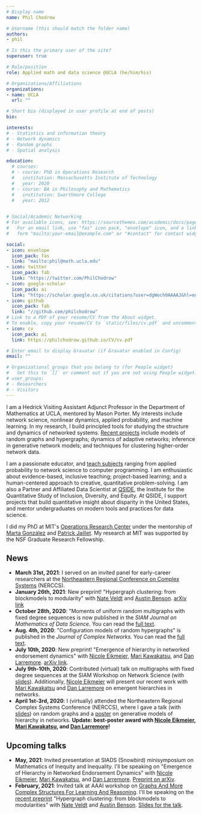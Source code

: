 ```yaml
---
# Display name
name: Phil Chodrow

# Username (this should match the folder name)
authors:
- phil

# Is this the primary user of the site?
superuser: true

# Role/position
role: Applied math and data science @UCLA (he/him/his)

# Organizations/Affiliations
organizations:
- name: UCLA
  url: ""

# Short bio (displayed in user profile at end of posts)
bio: 

interests:
# - Statistics and information theory
# - Network dynamics
# - Random graphs
# - Spatial analysis

education:
  # courses:
  # - course: PhD in Operations Research
  #   institution: Massachusetts Institute of Technology
  #   year: 2020
  # - course: BA in Philosophy and Mathematics
  #   institution: Swarthmore College
  #   year: 2012
  

# Social/Academic Networking
# For available icons, see: https://sourcethemes.com/academic/docs/page-builder/#icons
#   For an email link, use "fas" icon pack, "envelope" icon, and a link in the
#   form "mailto:your-email@example.com" or "#contact" for contact widget.

social:
- icon: envelope
  icon_pack: fas
  link: "mailto:phil@math.ucla.edu"
- icon: twitter
  icon_pack: fab
  link: "https://twitter.com/PhilChodrow"
- icon: google-scholar
  icon_pack: ai
  link: "https://scholar.google.co.uk/citations?user=dgWoch0AAAAJ&hl=en&oi=ao"
- icon: github
  icon_pack: fab
  link: "//github.com/philchodrow"
# Link to a PDF of your resume/CV from the About widget.
# To enable, copy your resume/CV to `static/files/cv.pdf` and uncomment the lines below.
- icon: cv
  icon_pack: ai
  link: https://philchodrow.github.io/CV/cv.pdf

# Enter email to display Gravatar (if Gravatar enabled in Config)
email: ""

# Organizational groups that you belong to (for People widget)
#   Set this to `[]` or comment out if you are not using People widget.
# user_groups:
# - Researchers
# - Visitors
---
```


I am a Hedrick Visiting Assistant Adjunct Professor in the Department of Mathematics at UCLA, mentored by Mason Porter. My interests include network science, nonlinear dynamics, applied probability, and machine learning. In my research, I build principled tools for studying the structure and dynamics of networked systems. [Recent projects](/research) include models of random graphs and hypergraphs; dynamics of adaptive networks; inference in generative network models; and techniques for clustering higher-order network data.  

I am a passionate educator, and [teach subjects](/teaching) ranging from applied probability to network science to computer programming. I am enthusiastic about evidence-based, inclusive teaching; project-based learning; and a human-centered approach to creative, quantitative problem-solving. I am also a Partner and Affiliated Data Scientist at [QSIDE](https://qsideinstitute.org/), the Institute for the Quantitative Study of Inclusion, Diversity, and Equity. At QSIDE, I support projects that build quantitative insight about disparity in the United States, and mentor undergraduates on modern tools and practices for data science. 

I did my PhD at MIT's [Operations Research Center](https://www.mit.edu/~orc/) under the mentorship of [Marta González](https://ced.berkeley.edu/ced/faculty-staff/marta-gonzalez) and [Patrick Jaillet](http://web.mit.edu/jaillet/www/). My research at MIT was supported by the NSF Graduate Research Fellowship. 

## News

- **March 31st, 2021**: I served on an invited panel for early-career researchers at the [Northeastern Regional Conference on Complex Systems](https://nerccs2021.github.io/) (NERCCS). 
- **January 26th, 2021**: New preprint! "Hypergraph clustering: from blockmodels to modularity" with [Nate Veldt](https://people.cam.cornell.edu/lnv22/) and [Austin Benson](https://www.cs.cornell.edu/~arb/). [arXiv link](https://arxiv.org/abs/2101.09611)
- **October 28th, 2020**: "Moments of uniform random multigraphs with fixed degree sequences is now published in the *SIAM Journal on Mathematics of Data Science.* You can read the [full text](https://epubs.siam.org/doi/pdf/10.1137/19M1288772).  
- **Aug. 4th, 2020**: "Configuration models of random hypergraphs" is published in the *Journal of Complex Networks.* You can read the [full text](https://academic.oup.com/comnet/article/8/3/cnaa018/5879929?guestAccessKey=b7e63b40-8400-4fc5-9a7d-39d2d11a1d26). 
- **July 10th, 2020**: New preprint! "Emergence of hierarchy in networked endorsement dynamics" with [Nicole Eikmeier](https://eikmeier.sites.grinnell.edu/), [Mari Kawakatsu](https://scholar.princeton.edu/ctarnita/people/mari-kawakatsu), and [Dan Larremore](https://larremorelab.github.io/). [arXiv link](https://arxiv.org/abs/2007.04448).
- **July 9th-10th, 2020**: Contributed (virtual) talk on multigraphs with fixed degree sequences at the SIAM Workshop on Network Science (with [slides](https://philchodrow.github.io/talks/multigraph_moments/SIAMNS20/#1)). Additionally, [Nicole Eikmeier](https://eikmeier.sites.grinnell.edu/) will present our recent work with [Mari Kawakatsu](https://scholar.princeton.edu/ctarnita/people/mari-kawakatsu) and [Dan Larremore](https://larremorelab.github.io/) on emergent hierarchies in networks.  
- **April 1st-3rd, 2020**: I (virtually) attended the Northeastern Regional Complex Systems Conference (NERCCS), where I gave a talk (with [slides](https://philchodrow.github.io/talks/multigraph_moments/NERCCS_2020)) on random graphs and a [poster](https://philchodrow.github.io/talks/networked_endorsements/NERCCS_2020_poster.pdf) on generative models of hierarchy in networks. **Update: best-poster award with [Nicole Eikmeier](https://eikmeier.sites.grinnell.edu/), [Mari Kawakatsu](https://scholar.princeton.edu/ctarnita/people/mari-kawakatsu), and [Dan Larremore](https://larremorelab.github.io/)!** 

## Upcoming talks

- **May, 2021**: Invited presentation at SIADS (Snowbird) minisymposium on Mathematics of Inequity and Inequality. I'll be speaking on "Emergence of Hierarchy in Networked Endorsement Dynamics" with [Nicole Eikmeier](https://eikmeier.sites.grinnell.edu/), [Mari Kawakatsu](https://scholar.princeton.edu/ctarnita/people/mari-kawakatsu), and [Dan Larremore](https://larremorelab.github.io/). [Preprint on arXiv](https://arxiv.org/abs/2007.04448).
- **February, 2021**: Invited talk at AAAI workshop on [Graphs And More Complex Structures For Learning And Reasoning](https://sites.google.com/view/gclr2021/speakers). I'll be speaking on the [recent preprint](https://arxiv.org/abs/2101.09611) "Hypergraph clustering: from blockmodels to modularities"  with [Nate Veldt](https://people.cam.cornell.edu/lnv22/) and [Austin Benson](https://www.cs.cornell.edu/~arb/). [Slides for the talk](https://philchodrow.github.io/talks/hmod/#1). 
